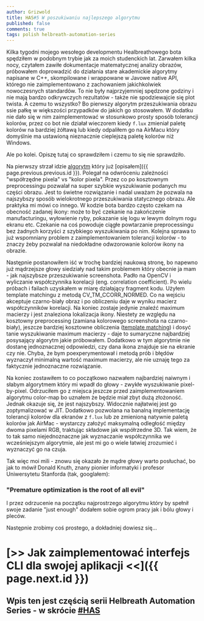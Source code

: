 ```yaml
---
author: Grizwold
title: HAS#5 W poszukiwaniu najlepszego algorytmu
published: false
comments: true
tags: polish helbreath-automation-series
---
```


Kilka tygodni mojego wesołego developmentu Healbreathowego bota spędziłem w podobnym trybie jak za moich studenckich lat. 
Zarwałem kilka nocy, czytałem zawiłe dokumentacje matematycznej analizy obrazów, próbowałem doprowadzić do działania 
stare akademickie algorytmy napisane w C++, skompilowane i wrappowane w Javowe native API, którego nie zaimplementowano 
z zachowaniem jakichkolwiek nowoczesnych standardów. To nie były najprzyjemniej spędzone godziny i nie mają bardzo odkrywczych 
rezultatów - także nie spodziewajcie się plot twista. A czemu to wszystko? Bo pierwszy algorytm przeszukiwania obrazu ssie 
pałkę w większości przypadków do jakich go stosowałem. W dodatku nie dało się w nim zaimplementować w stosunkowo prosty 
sposób tolerancji kolorów, przez co bot nie działał wieczorem kiedy `f.lux` zmieniał paletę kolorów na bardziej żółtawą 
lub kiedy odpaliłem go na AirMacu który domyślnie ma ustawioną nieznacznie cieplejszą paletę kolorów niż Windows. 

Ale po kolei. Opiszę tutaj co sprawdziłem i czemu to się nie sprawdziło.

Na pierwszy strzał idzie [algorytm](https://github.com/tomekbielaszewski/screen-automation/blob/master/src/main/java/pl/grizwold/screenautomation/processing/ColorMapImageLocator.java) 
który już [opisałem]({{ page.previous.previous.id }}). Polegał na odwróceniu zależności "współrzędne pixela" vs "kolor pixela".
Przez co po kosztownym preprocessingu pozwalał na super szybkie wyszukiwanie podanych mu części obrazu. Jest to świetne
rozwiązanie i nadal uważam że pozwala na najszybszy sposób wielokrotnego przeszukiwania statycznego obrazu. Ale praktyka
mi mówi co innego. W kodzie bota bardzo często czekam na obecność zadanej ikony: może to być czekanie na zakończenie 
manufacturingu, wyłowienie ryby, pokazanie się logu w lewym dolnym rogu ekranu etc. Czekanie na coś powoduje ciągłe 
powtarzanie preprocessingu bez żadnych korzyści z szybkiego wyszukiwania po nim. Kolejna sprawa to już wspomniany problem
z zaimplementowaniem tolerancji kolorów - to znaczy żeby pozwalał na niedokładne odwzorowanie kolorów ikony na obrazie. 

Następnie postanowiłem iść w trochę bardziej naukową stronę, bo napewno już mądrzejsze głowy siedziały nad takim problemem
który obecnie ja mam - jak najszybsze przeszukiwanie screenshota. Padło na OpenCV i wyliczanie współczynnika korelacji 
(eng. correlation coefficient). Po wielu próbach i failach uzyskałem w miarę działający fragment kodu.
Użyłem template matchingu z metodą CV_TM_CCORR_NORMED. Co na wejściu akceptuje czarno-biały obraz i po obliczeniu daje w 
wyniku macierz współczynników korelacji. Na koniec zostaje jedynie znaleźć maximum macierzy i jest znaleziona lokalizacja ikony.
Niestety ze względu na kosztowny preprocessing (zamiana kolorowego screenshota na czarno-biały), jeszcze bardziej 
kosztowne obliczenia ([template matching](https://docs.opencv.org/2.4/modules/imgproc/doc/object_detection.html)) i dosyć 
tanie wyszukiwanie maximum macierzy - daje to sumaryczne najbardziej posysający algorytm jakie próbowałem.
Dodatkowo w tym algorytmie nie dostanę jednoznacznej odpowiedzi, czy dana ikona znajduje sie na ekranie czy nie. Chyba,
że bym poexperymentował i metodą prób i błędów wyznaczył minimalną wartość maximum macierzy, ale nie uznaję tego za faktycznie
jednoznaczne rozwiązanie.

Na koniec zostawiłem to co początkowo nazwałem najbardziej naiwnym i słabym algorytmem który mi wpadł do głowy - zwykłe
wyszukiwanie pixel-by-pixel. Odrzuciłem go z miejsca jeszcze przed zaimplementowaniem algorytmu color-map bo uznałem że 
będzie miał zbyt dużą złożoność. Jednak okazuje się, że jest najszybszy. Widocznie najłatwiej jest go zoptymalizować w JIT.
Dodatkowo pozwolana na banalną implementację tolerancji kolorów dla ekranów z `f.lux` lub ze zmienioną natywnie paletą
kolorów jak AirMac - wystarczy założyć maksymalną odległość między dwoma pixelami RGB, traktując składowe jak współrzedne 3D.
Tak wiem, że to tak samo niejednoznaczne jak wyznaczanie współczynnika we wcześniejszym algorytmie, ale jest mi go o wiele 
łatwiej zrozumieć i wyznaczyć go na czuja.

Tak więc moi mili - znowu się okazało że mądre głowy warto posłuchać, bo jak to mówił Donald Knuth, znany pionier informatyki
i profesor Uniwersytetu Stanforda (tak, googlałem):

### "Premature optimization is the root of all evil"

I przez odrzucenie na początku najprostrzego algorytmu który by spełnił swoje zadanie "just enough" dodałem sobie ogrom 
pracy jak i bólu głowy i pleców.

Następnie zrobimy coś prostego, a dokładniej dowiesz się...

# [>> Jak zaimplementować interfejs CLI dla swojej aplikacji <<]({{ page.next.id }}) 
## Wpis ten jest częścią serii Helbreath Automation Series - w skrócie <a href="/tags#helbreath-automation-series">#HAS</a>
